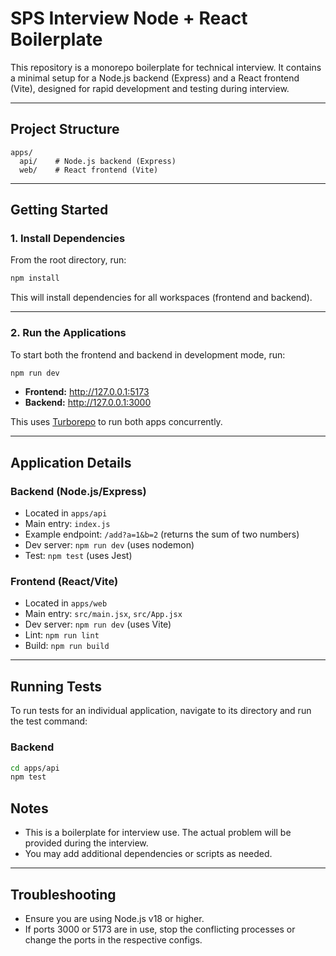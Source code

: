 # SPS Interview Node + React Boilerplate

This repository is a monorepo boilerplate for technical interview. It contains a minimal setup for a Node.js backend (Express) and a React frontend (Vite), designed for rapid development and testing during interview.

---

## Project Structure

```
apps/
  api/    # Node.js backend (Express)
  web/    # React frontend (Vite)
```

---

## Getting Started

### 1. Install Dependencies

From the root directory, run:

```bash
npm install
```

This will install dependencies for all workspaces (frontend and backend).

---

### 2. Run the Applications

To start both the frontend and backend in development mode, run:

```bash
npm run dev
```

- **Frontend:** http://127.0.0.1:5173
- **Backend:**  http://127.0.0.1:3000

This uses [Turborepo](https://turbo.build/) to run both apps concurrently.

---

## Application Details

### Backend (Node.js/Express)
- Located in `apps/api`
- Main entry: `index.js`
- Example endpoint: `/add?a=1&b=2` (returns the sum of two numbers)
- Dev server: `npm run dev` (uses nodemon)
- Test: `npm test` (uses Jest)

### Frontend (React/Vite)
- Located in `apps/web`
- Main entry: `src/main.jsx`, `src/App.jsx`
- Dev server: `npm run dev` (uses Vite)
- Lint: `npm run lint`
- Build: `npm run build`

---

## Running Tests

To run tests for an individual application, navigate to its directory and run the test command:

### Backend
```bash
cd apps/api
npm test
```

## Notes
- This is a boilerplate for interview use. The actual problem will be provided during the interview.
- You may add additional dependencies or scripts as needed.

---

## Troubleshooting
- Ensure you are using Node.js v18 or higher.
- If ports 3000 or 5173 are in use, stop the conflicting processes or change the ports in the respective configs.
